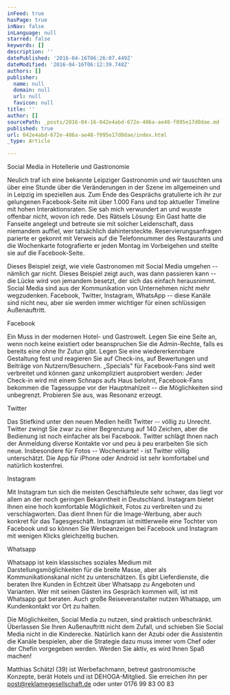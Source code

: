 ```yaml
---
inFeed: true
hasPage: true
inNav: false
inLanguage: null
starred: false
keywords: []
description: ''
datePublished: '2016-04-16T06:26:07.449Z'
dateModified: '2016-04-16T06:12:39.748Z'
authors: []
publisher:
  name: null
  domain: null
  url: null
  favicon: null
title: ''
author: []
sourcePath: _posts/2016-04-16-042e4abd-672e-406a-ae48-f095e17d0dae.md
published: true
url: 042e4abd-672e-406a-ae48-f095e17d0dae/index.html
_type: Article

---
```

Social
Media in Hotellerie und Gastronomie

Neulich
traf ich eine bekannte Leipziger Gastronomin und wir tauschten uns
über eine Stunde über die Veränderungen in der Szene im
allgemeinen und in Leipzig im speziellen aus. Zum Ende des Gesprächs
gratulierte ich ihr zur gelungenen Facebook-Seite mit über 1.000
Fans und top aktueller Timeline mit hohen Interaktionsraten. Sie sah
mich verwundert an und wusste offenbar nicht, wovon ich rede. Des
Rätsels Lösung: Ein Gast hatte die Fanseite angelegt und betreute
sie mit solcher Leidenschaft, dass niemandem auffiel, wer tatsächlich
dahintersteckte. Reservierungsanfragen parierte er gekonnt mit
Verweis auf die Telefonnummer des Restaurants und die Wochenkarte
fotografierte er jeden Montag im Vorbeigehen und stellte sie auf die
Facebook-Seite.

Dieses
Beispiel zeigt, wie viele Gastronomen mit Social Media umgehen --
nämlich gar nicht. Dieses Beispiel zeigt auch, was dann passieren
kann -- die Lücke wird von jemandem besetzt, der sich das einfach
herausnimmt. Social Media sind aus der Kommunikation von Unternehmen
nicht mehr wegzudenken. Facebook, Twitter, Instagram, WhatsApp --
diese Kanäle sind nicht neu, aber sie werden immer wichtiger für
einen schlüssigen Außenauftritt.

Facebook

Ein
Muss in der modernen Hotel- und Gastrowelt. Legen Sie eine Seite an,
wenn noch keine existiert oder beanspruchen Sie die Admin-Rechte,
falls es bereits eine ohne Ihr Zutun gibt. Legen Sie eine
wiedererkennbare Gestaltung fest und reagieren Sie auf Check-ins, auf
Bewertungen und Beiträge von Nutzern/Besuchern. „Specials" für
Facebook-Fans sind weit verbreitet und können ganz unkompliziert
ausprobiert werden: Jeder Check-in wird mit einem Schnaps aufs Haus
belohnt, Facebook-Fans bekommen die Tagessuppe vor der Hauptmahlzeit
-- die Möglichkeiten sind unbegrenzt. Probieren Sie aus, was
Resonanz erzeugt.

Twitter

Das
Stiefkind unter den neuen Medien heißt Twitter -- völlig zu
Unrecht. Twitter zwingt Sie zwar zu einer Begrenzung auf 140 Zeichen,
aber die Bedienung ist noch einfacher als bei Facebook. Twitter
schlägt Ihnen nach der Anmeldung diverse Kontakte vor und peu à peu
erarbeiten Sie sich neue. Insbesondere für Fotos -- Wochenkarte! -
ist Twitter völlig unterschätzt. Die App für iPhone oder Android
ist sehr komfortabel und natürlich kostenfrei.

Instagram

Mit
Instagram tun sich die meisten Geschäftsleute sehr schwer, das liegt
vor allem an der noch geringen Bekanntheit in Deutschland. Instagram
bietet Ihnen eine hoch komfortable Möglichkeit, Fotos zu verbreiten
und zu verschlagworten. Das dient Ihnen für die Image-Werbung, aber
auch konkret für das Tagesgeschäft. Instagram ist mittlerweile eine
Tochter von Facebook und so können Sie Werbeanzeigen bei Facebook
und Instagram mit wenigen Klicks gleichzeitig buchen.

Whatsapp

Whatsapp
ist kein klassisches soziales Medium mit Darstellungsmöglichkeiten
für die breite Masse, aber als Kommunikationskanal nicht zu
unterschätzen. Es gibt Lieferdienste, die beraten Ihre Kunden in
Echtzeit über Whatsapp zu Angeboten und Varianten. Wer mit seinen
Gästen ins Gespräch kommen will, ist mit Whatsapp gut beraten. Auch
große Reiseveranstalter nutzen Whatsapp, um Kundenkontakt vor Ort zu
halten.

Die
Möglichkeiten, Social Media zu nutzen, sind praktisch unbeschränkt.
Überlassen Sie Ihren Außenauftritt nicht dem Zufall, und schieben
Sie Social Media nicht in die Kinderecke. Natürlich kann der Azubi
oder die Assistentin die Kanäle bespielen, aber die Strategie dazu
muss immer vom Chef oder der Chefin vorgegeben werden. Werden Sie
aktiv, es wird Ihnen Spaß machen!

Matthias
Schätzl (39) ist Werbefachmann, betreut gastronomische Konzepte,
berät Hotels und ist DEHOGA-Mitglied. Sie erreichen ihn per
post@reklamegesellschaft.de oder unter 0176 99 83 00 83
